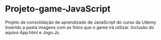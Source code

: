 # Projeto-game-JavaScript
 Projeto de consolidação de aprendizado de JavaScript do curso da Udemy
 Inserido a pasta imagens com as fotos que o game irá utilizar.
 Inclusão do aquivo App.html e Jogo.Js.
 